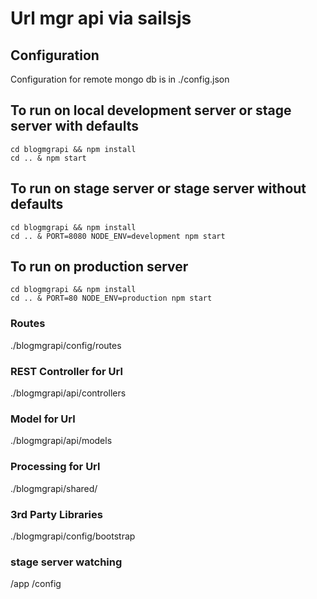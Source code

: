 # Url mgr api via sailsjs

## Configuration
Configuration for remote mongo db is in ./config.json

## To run on local development server or stage server with defaults
```
cd blogmgrapi && npm install
cd .. & npm start
```
## To run on stage server or stage server without defaults
```
cd blogmgrapi && npm install
cd .. & PORT=8080 NODE_ENV=development npm start
```
## To run on production server
```
cd blogmgrapi && npm install
cd .. & PORT=80 NODE_ENV=production npm start
```
### Routes
./blogmgrapi/config/routes

### REST Controller for Url
./blogmgrapi/api/controllers

### Model for Url
./blogmgrapi/api/models

### Processing for Url
./blogmgrapi/shared/

### 3rd Party Libraries
./blogmgrapi/config/bootstrap

### stage server watching
/app
/config